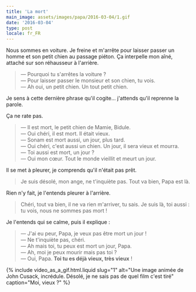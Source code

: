 ```yaml
---
title: 'La mort'
main_image: assets/images/papa/2016-03-04/1.gif
date: '2016-03-04'
type: post
locale: fr_FR
---
```


Nous sommes en voiture. Je freine et m'arrête pour laisser passer un homme et son petit chien au passage piéton. Ça interpelle mon aîné, attaché sur son réhausseur à l'arrière.

> — Pourquoi tu s'arrêtes la voiture ?  
> — Pour laisser passer le monsieur et son chien, tu vois.  
> — Ah oui, un petit chien. Un tout petit chien.

Je sens à cette dernière phrase qu'il cogite… j'attends qu'il reprenne la parole.

Ça ne rate pas.

> — Il est mort, le petit chien de Mamie, Bidule.  
> — Oui chéri, il est mort. Il était vieux.  
> — Sonam est mort aussi, un jour, plus tard.  
> — Oui chéri, c'est aussi un chien. Un jour, il sera vieux et mourra.  
> — Toi aussi est mort, un jour ?  
> — Oui mon cœur. Tout le monde vieillit et meurt un jour.

Il se met à pleurer, je comprends qu'il n'était pas prêt.

> Je suis désolé, mon ange, ne t'inquiète pas. Tout va bien, Papa est là.

Rien n'y fait, je l'entends pleurer à l'arrière.

> Chéri, tout va bien, il ne va rien m'arriver, tu sais. Je suis là, toi aussi : tu vois, nous ne sommes pas mort !

Je l'entends qui se calme, puis il explique :

> — J'ai eu peur, Papa, je veux pas être mort un jour !  
> — Ne t'inquiète pas, chéri.  
> — Ah mais toi, tu peux est mort un jour, Papa.  
> — Ah, moi je peux mourir mais pas toi ?  
> — Oui, Papa. **Toi tu es déjà vieux, très vieux** !

{% include video_as_a_gif.html.liquid
slug="1"
alt="Une image animée de John Cusack, incrédule. Désolé, je ne sais pas de quel film c'est tiré"
caption="Moi, vieux ?"
%}
